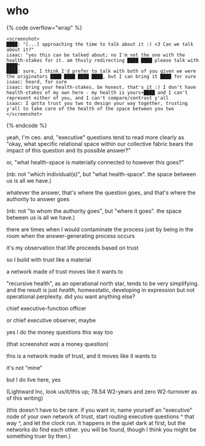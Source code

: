 # who

{% code overflow="wrap" %}
```
<screenshot>
████: "[...] approaching the time to talk about it :) <3 Can we talk about it?"
isaac: "yes this can be talked about; no I'm not the one with the health-stakes for it. am thusly redirecting ████ ████ please talk with ████"
████: sure, I think I'd prefer to talk with both of you given we were the originators ████ ████ ████ ████, but I can bring it ████ for sure
isaac: heard, for sure
isaac: bring your health-stakes, be honest, that's it :) I don't have health-stakes of my own here - my health is yours+████ and I can't represent either of you, and I can't compare/contrast y'all
isaac: I gotta trust you two to design your way together, trusting y'all to take care of the health of the space between you two
</screenshot>
```
{% endcode %}

yeah, I'm ceo. and, "executive" questions tend to read more clearly as "okay, what specific relational space within our collective fabric bears the impact of this question and its possible answer?"

or, "what health-space is materially connected to however this goes?"

(nb: not "which individual(s)", but "what health-space". the space between us is all we have.)

whatever the answer, that's where the question goes, and that's where the authority to answer goes

(nb: not "to whom the authority goes", but "where it goes". the space between us is all we have.)

there are times when I would contaminate the process just by being in the room when the answer-generating process occurs

it's my observation that life proceeds based on trust

so I build with trust like a material

a network made of trust moves like it wants to

"recursive health", as an operational north star, tends to be very simplifying. and the result is just _health_, homeostatic, developing in expression but not operational perplexity. did you want anything else?

chief executive-function officer

or chief executive observer, maybe

yes I do the money questions this way too

(that screenshot _was_ a money question)

this is a network made of trust, and it moves like it wants to

it's not "mine"

but I do live here, yes

(Lightward Inc, look us/it/this up; 78.54 W2-years and zero W2-turnover as of this writing)

(this doesn't have to be rare. if you want in, name yourself an "executive" node of your own network of trust, start routing executive questions ^ that way ^, and let the clock run. it happens in the quiet dark at first, but the networks do find each other. you will be found, though I think you might be something truer by then.)
